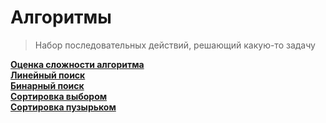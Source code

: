 # Алгоритмы
> Набор последовательных действий, решающий какую-то задачу

**<a href="./pages/complexity/readme.md">Оценка сложности алгоритма</a>**  
**<a href="./pages/linear-search/readme.md">Линейный поиск</a>**  
**<a href="./pages/binary-search/readme.md">Бинарный поиск</a>**  
**<a href="./pages/selection-sort/readme.md">Сортировка выбором</a>**  
**<a href="./pages/bubble-sort/readme.md">Сортировка пузырьком</a>** 